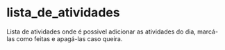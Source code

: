 # lista_de_atividades
 Lista de atividades onde é possivel adicionar as atividades do dia, marcá-las como feitas e apagá-las caso queira.

